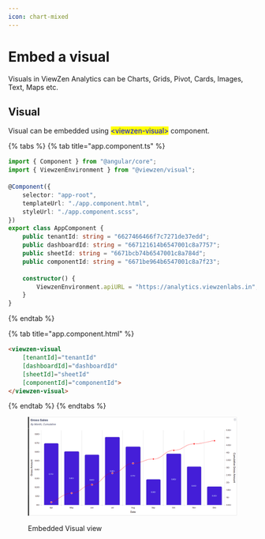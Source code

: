 ```yaml
---
icon: chart-mixed
---
```


# Embed a visual

Visuals in ViewZen Analytics can be Charts, Grids, Pivot, Cards, Images, Text, Maps etc.

## Visual

Visual can be embedded using <mark style="color:blue;">\<viewzen-visual></mark> component.

{% tabs %}
{% tab title="app.component.ts" %}
```typescript
import { Component } from "@angular/core";
import { ViewzenEnvironment } from "@viewzen/visual";

@Component({
	selector: "app-root",
	templateUrl: "./app.component.html",
	styleUrl: "./app.component.scss",
})
export class AppComponent {
	public tenantId: string = "6627466466f7c7271de37edd";
	public dashboardId: string = "667121614b6547001c8a7757";
	public sheetId: string = "6671bcb74b6547001c8a784d";
	public componentId: string = "6671be964b6547001c8a7f23";

	constructor() {
		ViewzenEnvironment.apiURL = "https://analytics.viewzenlabs.in";
	}
}
```
{% endtab %}

{% tab title="app.component.html" %}
```html
<viewzen-visual
	[tenantId]="tenantId"
	[dashboardId]="dashboardId"
	[sheetId]="sheetId"
	[componentId]="componentId">
</viewzen-visual>
```
{% endtab %}
{% endtabs %}

<figure><img src="../.gitbook/assets/Screenshot from 2024-12-10 17-18-23.png" alt=""><figcaption><p>Embedded Visual view</p></figcaption></figure>

